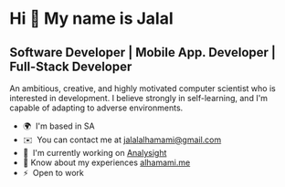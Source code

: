 Hi 👋 My name is Jalal
======================

Software Developer | Mobile App. Developer | Full-Stack Developer
-----------------------------------------------------------------

An ambitious, creative, and highly motivated computer scientist who is interested in development. I believe strongly in self-learning, and I'm capable of adapting to adverse environments.

* 🌍  I'm based in SA
* ✉️  You can contact me at [jalalalhamami@gmail.com](mailto:jalalalhamami@gmail.com)
* 🚀  I'm currently working on [Analysight](http://analysight.up.railway.app/)
* 📄 Know about my experiences [alhamami.me](https://www.alhamami.me)
* ⚡  Open to work


